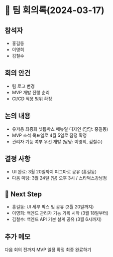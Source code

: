 # 📝 팀 회의록(2024-03-17)

## 참석자
- 홍길동
- 이영희
- 김철수

## 회의 안건
- 팀 로고 변경
- MVP 개발 진행 순리
- CI/CD 적용 범위 확정

## 논의 내용
- 유저용 최종화 셋톱박스 메뉴얼 디자인 (담당: 홍길동)
- MVP 초석 목표일로 4월 5일로 잠정 확정
- 관리자 기능 여부 우선 개발 (담당: 이영희, 김철수)

## 결정 사항
- UI 완료: 3월 20일까지 피그마로 공유 (홍길동)  
- 다음 미팅: 3월 24일 (일) 오후 3시 / 스타벅스강남점  

## 🚀 Next Step
- 홍길동: UI 세부 픽스 및 공유 (3월 20일까지)  
- 이영희: 백엔드 관리자 기능 기획 시작 (3월 18일부터)  
- 김철수: 백엔드 API 기본 설계 공유 (3월 6시까지)
  
## 추가 메모
다음 회의 전까지 MVP 일정 확정 최종 완료하기 

